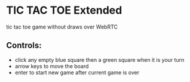 # TIC TAC TOE Extended

tic tac toe game without draws over WebRTC

## Controls:
- click any empty blue square then a green square when it is your turn
- arrow keys to move the board
- enter to start new game after current game is over
